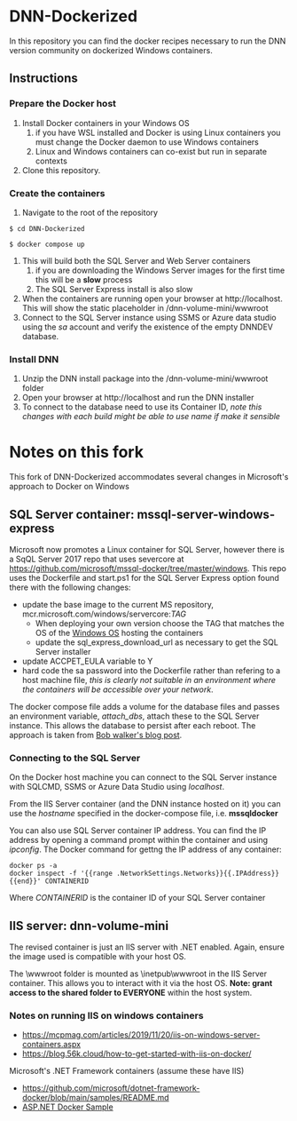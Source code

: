 # DNN-Dockerized
In this repository you can find the docker recipes necessary to run the DNN version community on dockerized Windows containers.

## Instructions
### Prepare the Docker host

1. Install Docker containers in your Windows OS
    1. if you have WSL installed and Docker is using Linux containers you must change the Docker daemon to use Windows containers
    1. Linux and Windows containers can co-exist but run in separate contexts
1. Clone this repository.

### Create the containers
1. Navigate to the root of the repository
 ```
$ cd DNN-Dockerized

$ docker compose up
```
1. This will build both the SQL Server and Web Server containers
    1. if you are downloading the Windows Server images for the first time this will be a **slow** process
    1. The SQL Server Express install is also slow 
1. When the containers are running open your browser at http://localhost. This will show the static placeholder in /dnn-volume-mini/wwwroot
1. Connect to the SQL Server instance using SSMS or Azure data studio using the *sa* account and verify the existence of the empty DNNDEV database.


### Install DNN
1. Unzip the DNN install package into the /dnn-volume-mini/wwwroot folder
1. Open your browser at http://localhost and run the DNN installer
1. To connect to the database need to use its Container ID, *note this changes with each build* *might be able to use name if make it sensible*

# Notes on this fork
This fork of DNN-Dockerized accommodates several changes in Microsoft's approach to Docker on Windows

## SQL Server container: mssql-server-windows-express
Microsoft now promotes a Linux container for SQL Server, however there is a SqQL Server 2017 repo that uses severcore at https://github.com/microsoft/mssql-docker/tree/master/windows. This repo uses the Dockerfile and start.ps1 for the SQL Server Express option found there with the following changes:
* update the base image to the current MS repository, mcr.microsoft.com/windows/servercore:*TAG*
   * When deploying your own version choose the TAG that matches the OS of the [Windows OS](https://docs.microsoft.com/en-us/virtualization/windowscontainers/deploy-containers/version-compatibility) hosting the containers
   * update the sql_express_download_url as necessary to get the SQL Server installer
* update ACCPET_EULA variable to Y
* hard code the sa password into the Dockerfile rather than refering to a host machine file, *this is clearly not suitable in an environment where the containers will be accessible over your network*.

The docker compose file adds a volume for the database files and passes an environment variable, *attach_dbs*, attach these to the SQL Server instance. This allows the database to persist after each reboot. The approach is taken from [Bob walker's blog post](https://octopus.com/blog/running-sql-server-developer-install-with-docker). 

### Connecting to the SQL Server 
On the Docker host machine you can connect to the SQL Server instance with SQLCMD, SSMS or Azure Data Studio using *localhost*.

From the IIS Server container (and the DNN instance hosted on it) you can use the *hostname* specified in the docker-compose file, i.e. **mssqldocker**

You can also use SQL Server container IP address. You can find the IP address by opening a command prompt within the container and using *ipconfig*. The Docker command for gettng the IP address of any container:

```
docker ps -a
docker inspect -f '{{range .NetworkSettings.Networks}}{{.IPAddress}}{{end}}' CONTAINERID
```
Where *CONTAINERID* is the container ID of your SQL Server container

## IIS server: dnn-volume-mini
The revised container is just an IIS server with .NET enabled. Again, ensure the image used is compatible with your host OS.

The \wwwroot folder is mounted as \inetpub\wwwroot in the IIS Server container. This allows you to interact with it via the host OS. **Note: grant access to the shared folder to EVERYONE** within the host system.

### Notes on running IIS on windows containers
* https://mcpmag.com/articles/2019/11/20/iis-on-windows-server-containers.aspx
* https://blog.56k.cloud/how-to-get-started-with-iis-on-docker/

Microsoft's .NET Framework containers (assume these have IIS)
* https://github.com/microsoft/dotnet-framework-docker/blob/main/samples/README.md
* [ASP.NET Docker Sample](https://github.com/microsoft/dotnet-framework-docker/blob/main/samples/aspnetapp/README.md)

